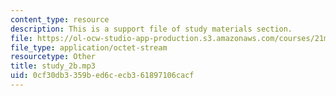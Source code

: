 ```yaml
---
content_type: resource
description: This is a support file of study materials section.
file: https://ol-ocw-studio-app-production.s3.amazonaws.com/courses/21m-303-writing-in-tonal-forms-i-spring-2009/0cf30db3359bed6cecb361897106cacf_study_2b.mp3
file_type: application/octet-stream
resourcetype: Other
title: study_2b.mp3
uid: 0cf30db3-359b-ed6c-ecb3-61897106cacf
---
```

